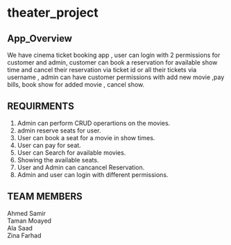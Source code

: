 # theater_project

## App_Overview
We have cinema ticket booking app , user can login with 2 permissions for customer and admin, customer can book a reservation for available show time and cancel their reservation via ticket id or all their tickets via username , admin can have customer permissions with add new movie ,pay bills, book show for added movie , cancel show.

## REQUIRMENTS
1. Admin can perform CRUD operartions on the movies.
2. admin reserve seats for user.
3. User can book a seat for a movie in show times.
4. User can pay for seat.
5. User can Search for available movies.
6. Showing the available seats.
7. User and Admin can cancancel Reservation.
9. Admin and user can login with different permissions.

## TEAM MEMBERS
Ahmed Samir <br/>
Taman Moayed <br/>
Ala Saad <br/>
Zina Farhad <br/>
